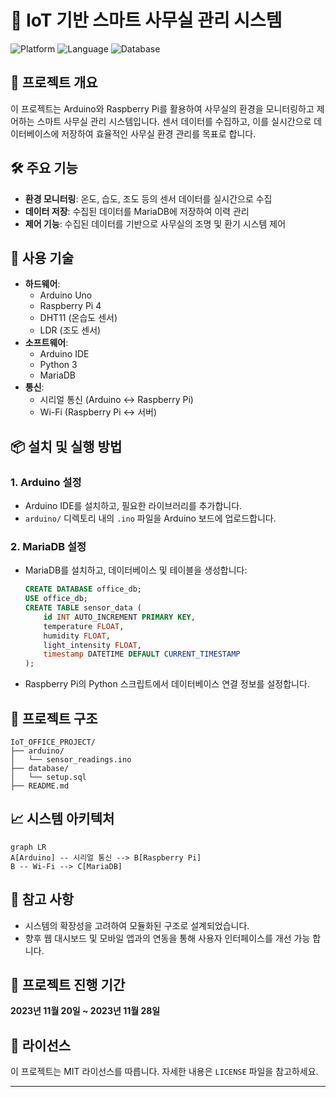 # 📡 IoT 기반 스마트 사무실 관리 시스템

![Platform](https://img.shields.io/badge/Platform-Arduino%20%7C%20Raspberry%20Pi-blue?style=flat-square)
![Language](https://img.shields.io/badge/Language-C-green?style=flat-square)
![Database](https://img.shields.io/badge/Database-MariaDB-blue?style=flat-square)

## 📘 프로젝트 개요

이 프로젝트는 Arduino와 Raspberry Pi를 활용하여 사무실의 환경을 모니터링하고 제어하는 스마트 사무실 관리 시스템입니다. 센서 데이터를 수집하고, 이를 실시간으로 데이터베이스에 저장하여 효율적인 사무실 환경 관리를 목표로 합니다.

## 🛠 주요 기능

- **환경 모니터링**: 온도, 습도, 조도 등의 센서 데이터를 실시간으로 수집
- **데이터 저장**: 수집된 데이터를 MariaDB에 저장하여 이력 관리
- **제어 기능**: 수집된 데이터를 기반으로 사무실의 조명 및 환기 시스템 제어

## 🧰 사용 기술

- **하드웨어**:
  - Arduino Uno
  - Raspberry Pi 4
  - DHT11 (온습도 센서)
  - LDR (조도 센서)
- **소프트웨어**:
  - Arduino IDE
  - Python 3
  - MariaDB
- **통신**:
  - 시리얼 통신 (Arduino ↔ Raspberry Pi)
  - Wi-Fi (Raspberry Pi ↔ 서버)

## 📦 설치 및 실행 방법

### 1. Arduino 설정

- Arduino IDE를 설치하고, 필요한 라이브러리를 추가합니다.
- `arduino/` 디렉토리 내의 `.ino` 파일을 Arduino 보드에 업로드합니다.

<!-- ### 2. Raspberry Pi 설정

- Raspberry Pi에 Python 3과 필요한 라이브러리를 설치합니다:
  ```bash
  sudo apt-get update
  sudo apt-get install python3-pip
  pip3 install pymysql
  ```
- `raspberry_pi/` 디렉토리 내의 Python 스크립트를 실행하여 시리얼 통신을 시작합니다. -->

### 2. MariaDB 설정

- MariaDB를 설치하고, 데이터베이스 및 테이블을 생성합니다:
  ```sql
  CREATE DATABASE office_db;
  USE office_db;
  CREATE TABLE sensor_data (
      id INT AUTO_INCREMENT PRIMARY KEY,
      temperature FLOAT,
      humidity FLOAT,
      light_intensity FLOAT,
      timestamp DATETIME DEFAULT CURRENT_TIMESTAMP
  );
  ```
- Raspberry Pi의 Python 스크립트에서 데이터베이스 연결 정보를 설정합니다.

## 📂 프로젝트 구조

```
IoT_OFFICE_PROJECT/
├── arduino/
│   └── sensor_readings.ino
├── database/
│   └── setup.sql
├── README.md
```

## 📈 시스템 아키텍처

```mermaid
graph LR
A[Arduino] -- 시리얼 통신 --> B[Raspberry Pi]
B -- Wi-Fi --> C[MariaDB]
```

## 📌 참고 사항

- 시스템의 확장성을 고려하여 모듈화된 구조로 설계되었습니다.
- 향후 웹 대시보드 및 모바일 앱과의 연동을 통해 사용자 인터페이스를 개선 가능 합니다.


## 📅 프로젝트 진행 기간

**2023년 11월 20일 ~ 2023년 11월 28일**


## 📄 라이선스

이 프로젝트는 MIT 라이선스를 따릅니다. 자세한 내용은 `LICENSE` 파일을 참고하세요.

---

<!-- # IoT_OFFICE_PROJECT  
IoT Control OFFICE 프로젝트  

## 설명  
WIFI, BlueTooth를 이용하여 RFID에 등록 여부를 확인 하여 반응 하는 스마트 오피스를 구현하는 프로젝트  

===========================================================

## Project 이미지  
<b><미리 등록한 데이터 베이스></b> 
![img1](presentation_data/데이터베이스.PNG)  
<b><등록된 사용자의 경우 반응></b>  
<img src="presentation_data/등록된경우.jpg" width="300" height="200">  
<b><등록 되지 않은 사용자의 경우 반응></b>  
<img src="presentation_data/미등록된경우.jpg" width="300" heigth="200">  
 

## 작동 시연 영상  
![gif1](presentation_data/GIFMaker_me.gif)  -->
